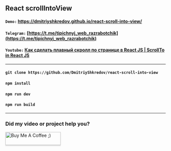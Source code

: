 ## React scrollIntoView

#### `Demo:` https://dmitriyshkredov.github.io/react-scroll-into-view/

#### `Telegram:` [https://t.me/tipichnyj_web_razrabotchik](https://t.me/tipichnyj_web_razrabotchik)

#### `Youtube:` [Как сделать плавный скролл по странице в React JS | ScrollTo in React JS](https://youtube.com/shorts/HB7Pkqomrs8)

---

#### `git clone https://github.com/DmitriyShkredov/react-scroll-into-view`

#### `npm install`

#### `npm run dev`

#### `npm run build`

---

### Did my video or project help you?

<a href="https://www.buymeacoffee.com/DmitriyShkredov" target="_blank"><img src="https://www.buymeacoffee.com/assets/img/custom_images/orange_img.png" alt="Buy Me A Coffee ;)" style="height: 41px !important;width: 174px !important;box-shadow: 0px 3px 2px 0px rgba(190, 190, 190, 0.5) !important;-webkit-box-shadow: 0px 3px 2px 0px rgba(190, 190, 190, 0.5) !important;" ></a>
